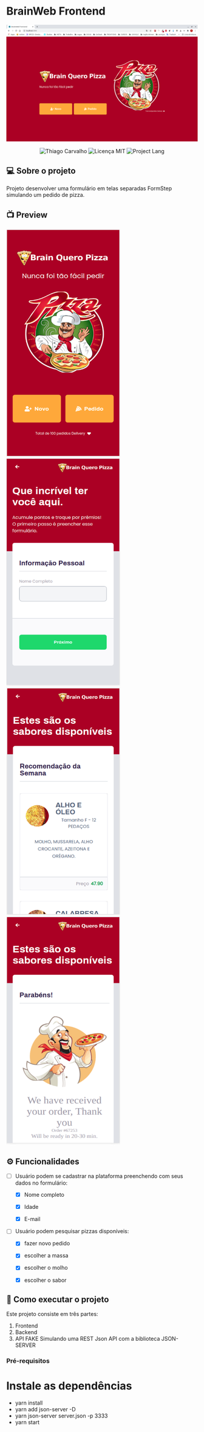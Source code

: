 # BrainWeb Frontend

![](https://github.com/thiagotcs/BrainWebFrontend/blob/master/src/assets/images/Captura1.png)

<p align = "center">
    <img src = "https://img.shields.io/badge/Made%20by-Thiago%20Carvalho-orange" alt = "Thiago Carvalho">
    <img src = "https://img.shields.io/badge/License-MIT-blue.svg" alt = "Licença MIT">
    <img src = "https://img.shields.io/badge/Project%20Lang-Portugueses%20BR-green" alt = "Project Lang">
    
   
  </a>
</p>

## :computer: Sobre o projeto 

Projeto desenvolver uma formulário em telas separadas FormStep simulando um pedido de pizza.


## 📺 Preview

<img src="https://github.com/thiagotcs/BrainWebFrontend/blob/master/src/assets/images/Captura2.png"  width="300" height="600"> <img src="https://github.com/thiagotcs/BrainWebFrontend/blob/master/src/assets/images/Captura3.png"  width="300" height="600">
<img src="https://github.com/thiagotcs/BrainWebFrontend/blob/master/src/assets/images/Captura4.png"  width="300" height="600">
<img src="https://github.com/thiagotcs/BrainWebFrontend/blob/master/src/assets/images/Captura5.png"  width="300" height="600">


## ⚙️ Funcionalidades

 - [ ] Usuário podem se cadastrar na plataforma preenchendo com seus dados no formulário:
    - [x] Nome completo
    - [x] Idade
    - [x] E-mail
   
  
 - [ ] Usuário podem pesquisar pizzas disponíveis:
    - [x] fazer novo pedido
    - [x] escolher a massa
    - [x] escolher o molho
    - [x] escolher o sabor
   
    

## 🚀 Como executar o projeto

<p>
Este projeto consiste em três partes:
</p>

  1. Frontend
  2. Backend
  3. API FAKE Simulando uma REST Json API com a biblioteca JSON-SERVER
  
### Pré-requisitos

# Instale as dependências

 * yarn install
 * yarn add json-server -D
 * yarn json-server server.json -p 3333
 * yarn start

